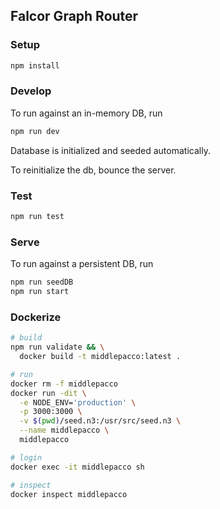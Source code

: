 ## Falcor Graph Router


### Setup
```bash
npm install
```

### Develop
To run against an in-memory DB, run
```bash
npm run dev
```

Database is initialized and seeded automatically.

To reinitialize the db, bounce the server.

### Test
```bash
npm run test
```

### Serve
To run against a persistent DB, run
```bash
npm run seedDB
npm run start
```

### Dockerize
```bash
# build
npm run validate && \
  docker build -t middlepacco:latest .

# run
docker rm -f middlepacco
docker run -dit \
  -e NODE_ENV='production' \
  -p 3000:3000 \
  -v $(pwd)/seed.n3:/usr/src/seed.n3 \
  --name middlepacco \
  middlepacco

# login
docker exec -it middlepacco sh

# inspect
docker inspect middlepacco
```
